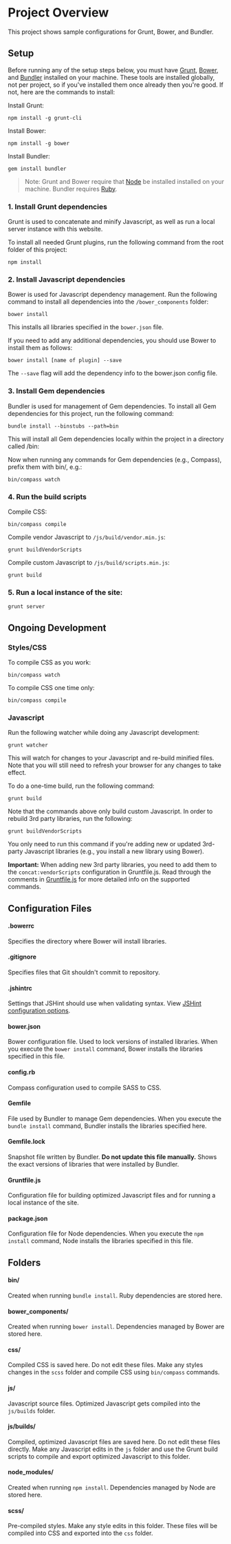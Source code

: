 # Project Overview

This project shows sample configurations for Grunt, Bower, and Bundler.


## Setup


Before running any of the setup steps below, you must have [Grunt](http://gruntjs.com), [Bower](http://bower.io), and [Bundler](http://bundler.io) installed on your machine. These tools are installed globally, not per project, so if you've installed them once already then you're good. If not, here are the commands to install:

Install Grunt:

    npm install -g grunt-cli

Install Bower:

    npm install -g bower

Install Bundler:

    gem install bundler

> Note: Grunt and Bower require that [Node](http://nodejs.org/) be installed installed on your machine. Bundler requires [Ruby](https://www.ruby-lang.org/en/installation/).


### 1. Install Grunt dependencies

Grunt is used to concatenate and minify Javascript, as well as run a local server instance with this website.

To install all needed Grunt plugins, run the following command from the root folder of this project:

    npm install


### 2. Install Javascript dependencies

Bower is used for Javascript dependency management. Run the following command to install all dependencies into the `/bower_components` folder:

    bower install

This installs all libraries specified in the `bower.json` file.

 If you need to add any additional dependencies, you should use Bower to install them as follows:

    bower install [name of plugin] --save

The `--save` flag will add the dependency info to the bower.json config file.


### 3. Install Gem dependencies

Bundler is used for management of Gem dependencies. To install all Gem dependencies for this project, run the following command:

    bundle install --binstubs --path=bin

This will install all Gem dependencies locally within the project in a directory called /bin:

Now when running any commands for Gem dependencies (e.g., Compass), prefix them with bin/, e.g.:
    
    bin/compass watch


### 4. Run the build scripts

Compile CSS:

    bin/compass compile

Compile vendor Javascript to `/js/build/vendor.min.js`:

    grunt buildVendorScripts

Compile custom Javascript to `/js/build/scripts.min.js`:

    grunt build


### 5. Run a local instance of the site:

    grunt server



## Ongoing Development


### Styles/CSS

To compile CSS as you work:
    
    bin/compass watch

To compile CSS one time only:

    bin/compass compile


### Javascript

Run the following watcher while doing any Javascript development:

    grunt watcher

This will watch for changes to your Javascript and re-build minified files. Note that you will still need to refresh
your browser for any changes to take effect.

To do a one-time build, run the following command:

    grunt build

Note that the commands above only build custom Javascript. In order to rebuild 3rd party libraries, run the following:

    grunt buildVendorScripts

You only need to run this command if you're adding new or updated 3rd-party Javascript libraries (e.g., you install a new library using Bower).

**Important:** When adding new 3rd party libraries, you need to add them to the `concat:vendorScripts`
configuration in Gruntfile.js. Read through the comments in [Gruntfile.js](./Gruntfile.js) for more detailed info on the supported commands.


## Configuration Files

#### .bowerrc

Specifies the directory where Bower will install libraries.

#### .gitignore

Specifies files that Git shouldn't commit to repository.

#### .jshintrc

Settings that JSHint should use when validating syntax. View [JSHint configuration options](http://www.jshint.com/docs/options/).

#### bower.json

Bower configuration file. Used to lock versions of installed libraries. When you execute the `bower install` command, Bower installs the libraries specified in this file.

#### config.rb

Compass configuration used to compile SASS to CSS.

#### Gemfile

File used by Bundler to manage Gem dependencies. When you execute the `bundle install` command, Bundler installs the libraries specified here.

#### Gemfile.lock

Snapshot file written by Bundler. **Do not update this file manually.** Shows the exact versions of libraries that were installed by Bundler. 

#### Gruntfile.js

Configuration file for building optimized Javascript files and for running a local instance of the site.

#### package.json

Configuration file for Node dependencies. When you execute the `npm install` command, Node installs the libraries specified in this file.


## Folders

#### bin/

Created when running `bundle install`. Ruby dependencies are stored here.

#### bower_components/

Created when running `bower install`. Dependencies managed by Bower are stored here.

#### css/

Compiled CSS is saved here. Do not edit these files. Make any styles changes in the `scss` folder and compile CSS using `bin/compass` commands.

#### js/

Javascript source files. Optimized Javascript gets compiled into the `js/builds` folder.

#### js/builds/

Compiled, optimized Javascript files are saved here. Do not edit these files directly. Make any Javascript edits in the `js` folder and use the Grunt build scripts to compile and export optimized Javascript to this folder.

#### node_modules/

Created when running `npm install`. Dependencies managed by Node are stored here.

#### scss/

Pre-compiled styles. Make any style edits in this folder. These files will be compiled into CSS and exported into the `css` folder.


